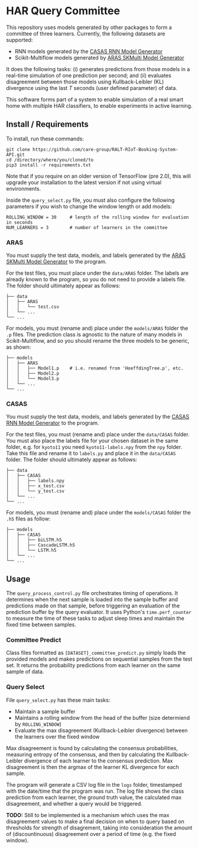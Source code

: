 # HAR Query Committee

This repository uses models generated by other packages to form a committee of three learners. Currently, the following datasets are supported:
* RNN models generated by the [CASAS RNN Model Generator](https://github.com/ronsm/CASAS-RNN-Model-Generator)
* Scikit-Multiflow models generated by [ARAS SKMulti Model Generator](https://github.com/ronsm/ARAS-SKMulti-Model-Generator)

It does the following tasks: (i) generates predictions from those models in a real-time simulation of one prediction per second; and (ii) evaluates disagreement between those models using Kullback-Leibler (KL) divergence using the last _T_ seconds (user defined parameter) of data.

This software forms part of a system to enable simulation of a real smart home with multiple HAR classifiers, to enable experiments in active learning.

## Install / Requirements

To install, run these commands:

```
git clone https://github.com/care-group/RALT-RIoT-Booking-System-API.git
cd /directory/where/you/cloned/to
pip3 install -r requirements.txt
```

Note that if you require on an older version of TensorFlow (pre 2.0), this will upgrade your installation to the latest version if not using virtual environments.

Inside the ```query_select.py``` file, you must also configure the following parameters if you wish to change the window length or add models:
```
ROLLING_WINDOW = 30     # length of the rolling window for evaluation in seconds
NUM_LEARNERS = 3        # number of learners in the committee
```

### ARAS

You must supply the test data, models, and labels generated by the [ARAS SKMulti Model Generator](https://github.com/ronsm/ARAS-SKMulti-Model-Generator) to the program.

For the test files, you must place under the ```data/ARAS``` folder. The labels are already known to the program, so you do not need to provide a labels file. The folder should ultimately appear as follows:

```
├── data
│   ├── ARAS
│   │   └── test.csv
│   └── ...
└── ...
```

For models, you must (rename and) place under the ```models/ARAS``` folder the ```.p``` files. The prediction class is agnostic to the nature of many models in Scikit-Multiflow, and so you should rename the three models to be generic, as shown:

```
├── models
│   ├── ARAS
│   │   ├── Model1.p    # i.e. renamed from 'HoeffdingTree.p', etc.
│   │   ├── Model2.p
│   │   └── Model3.p
│   └── ...
└── ...
```

### CASAS

You must supply the test data, models, and labels generated by the [CASAS RNN Model Generator](https://github.com/ronsm/CASAS-RNN-Model-Generator) to the program.

For the test files, you must (rename and) place under the ```data/CASAS``` folder. You must also place the labels file for your chosen dataset in the same folder, e.g. for ```kyoto11``` you need ```kyoto11-labels.npy``` from the ```npy``` folder. Take this file and rename it to ```labels.py``` and place it in the ```data/CASAS``` folder. The folder should ultimately appear as follows:

```
├── data
│   ├── CASAS
│   │   ├── labels.npy
│   │   ├── x_test.csv
│   │   └── y_test.csv
│   └── ...
└── ...
```

For models, you must (rename and) place under the ```models/CASAS``` folder the ```.h5``` files as follow:
```
├── models
│   ├── CASAS
│   │   ├── biLSTM.h5
│   │   ├── CascadeLSTM.h5
│   │   └── LSTM.h5
│   └── ...
└── ...
```

## Usage

The ```query_process_control.py``` file orchestrates timing of operations. It determines when the next sample is loaded into the sample buffer and predictions made on that sample, before triggering an evaluation of the prediction buffer by the query evaluator. It uses Python's ```time.perf_counter``` to measure the time of these tasks to adjust sleep times and maintain the fixed time between samples.

### Committee Predict

Class files formatted as ```[DATASET]_committee_predict.py``` simply loads the provided models and makes predictions on sequential samples from the test set. It returns the probability predictions from each learner on the same sample of data.

### Query Select

File ```query_select.py``` has these main tasks:
* Maintain a sample buffer
* Maintains a rolling window from the head of the buffer (size determiend by ```ROLLING_WINDOW```)
* Evaluate the max disagreement (Kullback-Leibler divergence) between the learners over the fixed window

Max disagreement is found by calculating the consensus probabilities, measuring entropy of the consensus, and then by calculating the Kullback-Leibler divergence of each learner to the consensus prediction. Max disagreement is then the argmax of the learner KL divergence for each sample.

The program will generate a CSV log file in the ```logs``` folder, timestamped with the date/time that the program was run. The log file shows the class prediction from each learner, the ground truth value, the calculated max disagreement, and whether a query would be triggered.

__TODO:__ Still to be implemented is a mechanism which uses the max disagreement values to make a final decision on when to query based on thresholds for strength of disagrement, taking into consideration the amount of (discountinuous) disagreement over a period of time (e.g. the fixed window).